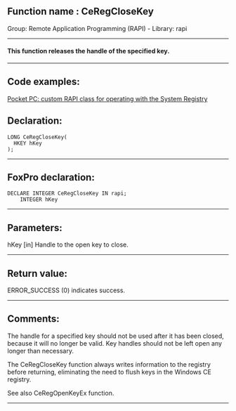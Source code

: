 
## Function name : CeRegCloseKey
Group: Remote Application Programming (RAPI) - Library: rapi    
***  


#### This function releases the handle of the specified key.
***  


## Code examples:
[Pocket PC: custom RAPI class for operating with the System Registry](../../samples/sample_441.md)  

## Declaration:
```foxpro  
LONG CeRegCloseKey(
  HKEY hKey
);  
```  
***  


## FoxPro declaration:
```foxpro  
DECLARE INTEGER CeRegCloseKey IN rapi;
	INTEGER hKey  
```  
***  


## Parameters:
hKey 
[in] Handle to the open key to close.   
***  


## Return value:
ERROR_SUCCESS (0) indicates success.  
***  


## Comments:
The handle for a specified key should not be used after it has been closed, because it will no longer be valid. Key handles should not be left open any longer than necessary.   
  
The CeRegCloseKey function always writes information to the registry before returning, eliminating the need to flush keys in the Windows CE registry.  
  
See also CeRegOpenKeyEx function.  
  
***  

